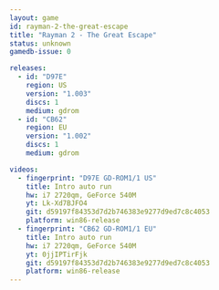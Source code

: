 ```yaml
---
layout: game
id: rayman-2-the-great-escape
title: "Rayman 2 - The Great Escape"
status: unknown
gamedb-issue: 0

releases:
  - id: "D97E"
    region: US
    version: "1.003"
    discs: 1
    medium: gdrom
  - id: "CB62"
    region: EU
    version: "1.002"
    discs: 1
    medium: gdrom

videos:
  - fingerprint: "D97E GD-ROM1/1 US"
    title: Intro auto run
    hw: i7 2720qm, GeForce 540M
    yt: Lk-Xd7BJFO4
    git: d59197f84353d7d2b746383e9277d9ed7c8c4053
    platform: win86-release
  - fingerprint: "CB62 GD-ROM1/1 EU"
    title: Intro auto run
    hw: i7 2720qm, GeForce 540M
    yt: 0jjIPTirFjk
    git: d59197f84353d7d2b746383e9277d9ed7c8c4053
    platform: win86-release
---
```

